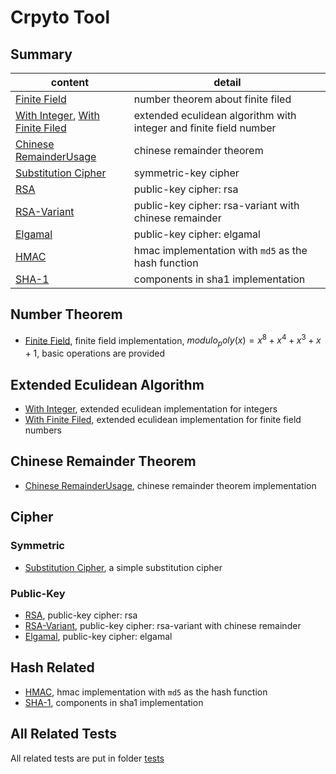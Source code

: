 # Crpyto Tool
## Summary

content | detail
--- | ---
[Finite Field](./libs/finite_field_op.py)  | number theorem about finite filed
[With Integer](./libs/extended_euclidean.py), [With Finite Filed](./libs/extended_euclidean_poly.py)  | extended eculidean algorithm with integer and finite field number
[Chinese RemainderUsage](./libs/chinese_remainder_theorem.py)  | chinese remainder theorem
[Substitution Cipher](./libs/substitution_cipher.py) | symmetric-key cipher
[RSA](./libs/rsa.py) | public-key cipher: rsa
[RSA-Variant](./libs/rsa_with_chinese_remainder.py) | public-key cipher: rsa-variant with chinese remainder
[Elgamal](./libs/elgamal.py) | public-key cipher: elgamal
[HMAC](./libs/hmac.py) | hmac implementation with `md5` as the hash function
[SHA-1](./libs/sha1.py) | components in sha1 implementation


## Number Theorem
- [Finite Field](libs/finite_field_op.py), finite field implementation, $modulo_poly(x)=x^8 + x^4 + x^3+ x + 1$,
basic operations are provided

## Extended Eculidean Algorithm
- [With Integer](libs/extended_euclidean.py), extended eculidean implementation for integers
- [With Finite Filed](libs/extended_euclidean_poly.py), extended eculidean implementation for finite field numbers

## Chinese Remainder Theorem
- [Chinese RemainderUsage](libs/chinese_remainder_theorem.py), chinese remainder theorem implementation

## Cipher
### Symmetric
- [Substitution Cipher](libs/substitution_cipher.py), a simple substitution cipher

### Public-Key
- [RSA](libs/rsa.py), public-key cipher: rsa
- [RSA-Variant](libs/rsa_with_chinese_remainder.py), public-key cipher: rsa-variant with chinese remainder
- [Elgamal](libs/elgamal.py), public-key cipher: elgamal

## Hash Related
- [HMAC](libs/hmac.py), hmac implementation with `md5` as the hash function
- [SHA-1](libs/sha1.py), components in sha1 implementation

## All Related Tests

All related tests are put in folder [tests](tests)
